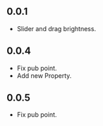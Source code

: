 ## 0.0.1

* Slider and drag brightness.

## 0.0.4

* Fix pub point.
* Add new Property.

## 0.0.5

* Fix pub point.

